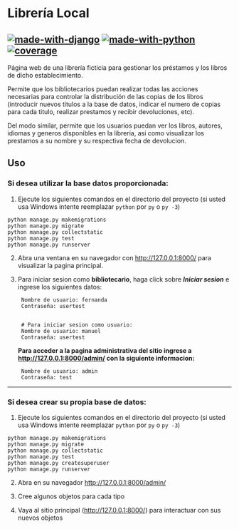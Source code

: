 # Librería Local

[![made-with-django](https://img.shields.io/badge/Django-2.2-blue)](https://http://www.djangoproject.com/) [![made-with-python](https://img.shields.io/badge/Python-3.8-blue)](https://www.python.org/) [![coverage](https://img.shields.io/badge/coverage-98%25-green)](https://i.imgur.com/JpooKE2.png)
-

Página web de una librería ficticia para gestionar los préstamos y los libros de dicho establecimiento.

Permite que los bibliotecarios puedan realizar todas las acciones necesarias para controlar la distribución de las copias de los libros (introducir nuevos titulos a la base de datos, indicar el numero de copias para cada titulo, realizar prestamos y recibir devoluciones, etc).

Del modo similar, permite que los usuarios puedan ver los libros, autores, idiomas y generos disponibles en la libreria, asi como visualizar los prestamos a su nombre y su respectiva fecha de devolucion.

## Uso

### Si desea utilizar la base datos proporcionada:

1. Ejecute los siguientes comandos en el directorio del proyecto (si usted usa Windows intente reemplazar ```python``` por ```py``` o ```py -3```)

```
python manage.py makemigrations
python manage.py migrate
python manage.py collectstatic
python manage.py test
python manage.py runserver
```

2. Abra una ventana en su navegador con http://127.0.0.1:8000/ para visualizar la pagina principal.

3. Para iniciar sesion como **bibliotecario**, haga click sobre ***Iniciar sesion*** e ingrese los siguientes datos:

        Nombre de usuario: fernanda
        Contraseña: usertest


        # Para iniciar sesion como usuario:
        Nombre de usuario: manuel
        Contraseña: usertest

    **Para acceder a la pagina administrativa del sitio ingrese a http://127.0.0.1:8000/admin/ con la siguiente informacion:**

        Nombre de usuario: admin
        Contraseña: test
---
### Si desea crear su propia base de datos:

1. Ejecute los siguientes comandos en el directorio del proyecto (si usted usa Windows intente reemplazar ```python``` por ```py``` o ```py -3```)

```
python manage.py makemigrations
python manage.py migrate
python manage.py collectstatic
python manage.py test
python manage.py createsuperuser
python manage.py runserver
```

2. Abra en su navegador http://127.0.0.1:8000/admin/

3. Cree algunos objetos para cada tipo

4. Vaya al sitio principal (http://127.0.0.1:8000/) para interactuar con sus nuevos objetos

